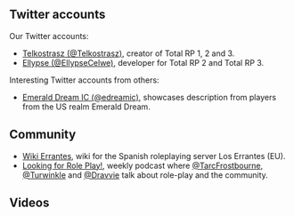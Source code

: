 ## Twitter accounts

Our Twitter accounts:

* [Telkostrasz (@Telkostrasz)](http://twitter.com/Telkostrasz), creator of Total RP 1, 2 and 3.
* [Ellypse (@EllypseCelwe)](http://twitter.com/EllypseCelwe), developer for Total RP 2 and Total RP 3.

Interesting Twitter accounts from others:

* [Emerald Dream IC (@edreamic)](https://twitter.com/edreamic), showcases description from players from the US realm Emerald Dream.

## Community

* [Wiki Errantes](http://es.wiki-errantes.wikia.com/wiki/Wiki_Errantes), wiki for the Spanish roleplaying server Los Errantes (EU).
* [Looking for Role Play!](http://lookingforroleplay.tumblr.com/), weekly podcast where [@TarcFrostbourne](https://twitter.com/TarcFrostbourne), [@Turwinkle](https://twitter.com/Turwinkle) and [@Dravvie](https://twitter.com/Dravvie) talk about role-play and the community.

## Videos

<div class="videoWrapper">
<object>
    <param name="movie" value="http://www.youtube.com/embed/uHyXs0cy93M?html5=1&amp;rel=0&amp;hl=en_US&amp;version=3"/
    <param name="allowFullScreen" value="true"/>
    <param name="allowscriptaccess" value="always"/>
    <embed width="100%" height="405" src="http://www.youtube.com/embed/uHyXs0cy93M?html5=1&amp;rel=0&amp;hl=en_US&amp;version=3" class="youtube-player" type="text/html" allowscriptaccess="always" allowfullscreen="true"/>
</object>
</div>
<br/>
<div class="videoWrapper">
<object>
    <param name="movie" value="http://www.youtube.com/embed/8EVvwV4Xt3w?html5=1&amp;rel=0&amp;hl=en_US&amp;version=3"/
    <param name="allowFullScreen" value="true"/>
    <param name="allowscriptaccess" value="always"/>
    <embed width="100%" height="405" src="http://www.youtube.com/embed/8EVvwV4Xt3w?html5=1&amp;rel=0&amp;hl=en_US&amp;version=3" class="youtube-player" type="text/html" allowscriptaccess="always" allowfullscreen="true"/>
</object>
</div>